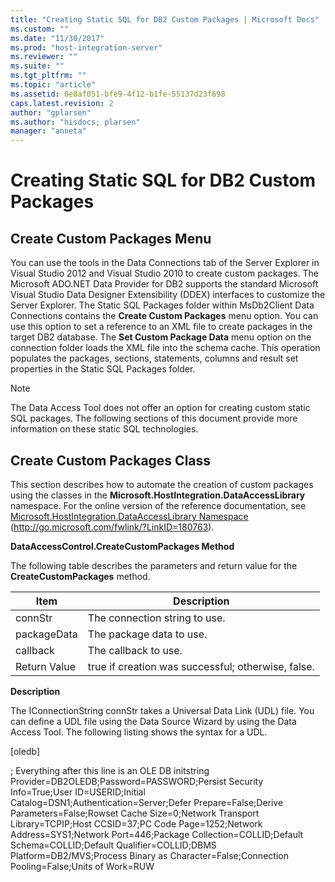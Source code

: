 ```yaml
---
title: "Creating Static SQL for DB2 Custom Packages | Microsoft Docs"
ms.custom: ""
ms.date: "11/30/2017"
ms.prod: "host-integration-server"
ms.reviewer: ""
ms.suite: ""
ms.tgt_pltfrm: ""
ms.topic: "article"
ms.assetid: 0e8af051-bfe9-4f12-b1fe-55137d23f698
caps.latest.revision: 2
author: "gplarsen"
ms.author: "hisdocs; plarsen"
manager: "anneta"
---
```

# Creating Static SQL for DB2 Custom Packages
## Create Custom Packages Menu  
 You can use the tools in the Data Connections tab of the Server Explorer in Visual Studio 2012 and Visual Studio 2010 to create custom packages. The Microsoft ADO.NET Data Provider for DB2 supports the standard Microsoft Visual Studio Data Designer Extensibility (DDEX) interfaces to customize the Server Explorer. The Static SQL Packages folder within MsDb2Client Data Connections contains the **Create Custom Packages** menu option. You can use this option to set a reference to an XML file to create packages in the target DB2 database. The **Set Custom Package Data** menu option on the connection folder loads the XML file into the schema cache. This operation populates the packages, sections, statements, columns and result set properties in the Static SQL Packages folder.  
  
> [!NOTE]
>  The Data Access Tool does not offer an option for creating custom static SQL packages. The following sections of this document provide more information on these static SQL technologies.  
  
## Create Custom Packages Class  
 This section describes how to automate the creation of custom packages using the classes in the **Microsoft.HostIntegration.DataAccessLibrary** namespace. For the online version of the reference documentation, see [Microsoft.HostIntegration.DataAccessLibrary Namespace](http://go.microsoft.com/fwlink/?LinkID=180763) (http://go.microsoft.com/fwlink/?LinkID=180763).  
  
 **DataAccessControl.CreateCustomPackages Method**  
  
 The following table describes the parameters and return value for the **CreateCustomPackages** method.  
  
|Item|Description|  
|----------|-----------------|  
|connStr|The connection string to use.|  
|packageData|The package data to use.|  
|callback|The callback to use.|  
|Return Value|true if creation was successful; otherwise, false.|  
  
 **Description**  
  
 The IConnectionString connStr takes a Universal Data Link (UDL) file. You can define a UDL file using the Data Source Wizard by using the Data Access Tool. The following listing shows the syntax for a UDL.  
  
 [oledb]  
  
 ; Everything after this line is an OLE DB initstring Provider=DB2OLEDB;Password=PASSWORD;Persist Security Info=True;User ID=USERID;Initial Catalog=DSN1;Authentication=Server;Defer Prepare=False;Derive Parameters=False;Rowset Cache Size=0;Network Transport Library=TCPIP;Host CCSID=37;PC Code Page=1252;Network Address=SYS1;Network Port=446;Package Collection=COLLID;Default Schema=COLLID;Default Qualifier=COLLID;DBMS Platform=DB2/MVS;Process Binary as Character=False;Connection Pooling=False;Units of Work=RUW